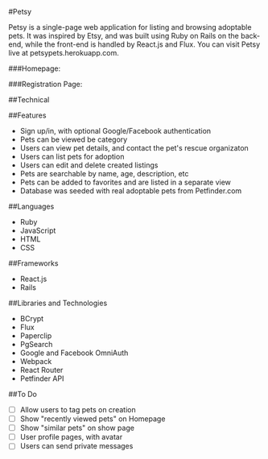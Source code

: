 #Petsy

 Petsy is a single-page web application for listing and browsing adoptable pets. It was inspired by Etsy, and was built using Ruby on Rails on the back-end, while the front-end is handled by React.js and Flux. You can visit Petsy live at petsypets.herokuapp.com.


###Homepage:

###Registration Page:

##Technical

##Features
- Sign up/in, with optional Google/Facebook authentication
- Pets can be viewed be category
- Users can view pet details, and contact the pet's rescue organizaton
- Users can list pets for adoption
- Users can edit and delete created listings
- Pets are searchable by name, age, description, etc
- Pets can be added to favorites and are listed in a separate view
- Database was seeded with real adoptable pets from Petfinder.com

##Languages
- Ruby
- JavaScript
- HTML
- CSS

##Frameworks
- React.js
- Rails

##Libraries and Technologies
- BCrypt
- Flux
- Paperclip
- PgSearch
- Google and Facebook OmniAuth
- Webpack
- React Router
- Petfinder API

##To Do
- [ ] Allow users to tag pets on creation
- [ ] Show "recently viewed pets" on Homepage
- [ ] Show "similar pets" on show page
- [ ] User profile pages, with avatar
- [ ] Users can send private messages
